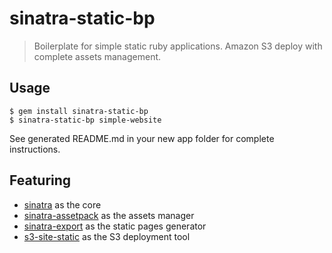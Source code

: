 # sinatra-static-bp

> Boilerplate for simple static ruby applications.
Amazon S3 deploy with complete assets management.

## Usage

    $ gem install sinatra-static-bp
    $ sinatra-static-bp simple-website

See generated README.md in your new app folder for complete instructions.

## Featuring

* [sinatra](https://github.com/sinatra/sinatra) as the core
* [sinatra-assetpack](https://github.com/hooktstudios/sinatra-assetpack) as the assets manager
* [sinatra-export](https://github.com/hooktstudios/sinatra-export) as the static pages generator
* [s3-site-static](github.com/hooktstudios/s3-static-site.git) as the S3 deployment tool